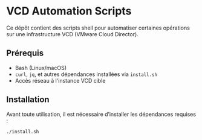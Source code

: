 # VCD Automation Scripts

Ce dépôt contient des scripts shell pour automatiser certaines opérations sur une infrastructure VCD (VMware Cloud Director).

## Prérequis

- Bash (Linux/macOS)
- `curl`, `jq`, et autres dépendances installées via `install.sh`
- Accès réseau à l'instance VCD cible

## Installation

Avant toute utilisation, il est nécessaire d’installer les dépendances requises :

```bash
./install.sh
